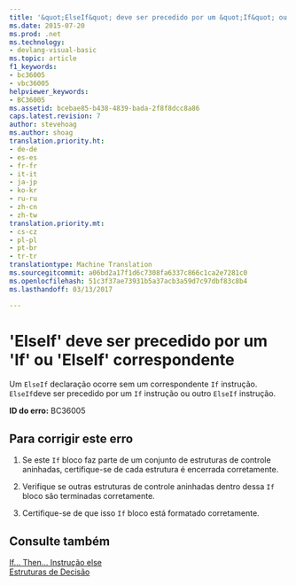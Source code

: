 ```yaml
---
title: '&quot;ElseIf&quot; deve ser precedido por um &quot;If&quot; ou &quot;ElseIf&quot; correspondente | Documentos do Microsoft'
ms.date: 2015-07-20
ms.prod: .net
ms.technology:
- devlang-visual-basic
ms.topic: article
f1_keywords:
- bc36005
- vbc36005
helpviewer_keywords:
- BC36005
ms.assetid: bcebae85-b438-4839-bada-2f8f8dcc8a86
caps.latest.revision: 7
author: stevehoag
ms.author: shoag
translation.priority.ht:
- de-de
- es-es
- fr-fr
- it-it
- ja-jp
- ko-kr
- ru-ru
- zh-cn
- zh-tw
translation.priority.mt:
- cs-cz
- pl-pl
- pt-br
- tr-tr
translationtype: Machine Translation
ms.sourcegitcommit: a06bd2a17f1d6c7308fa6337c866c1ca2e7281c0
ms.openlocfilehash: 51c3f37ae73931b5a37acb3a59d7c97dbf83c8b4
ms.lasthandoff: 03/13/2017

---
```

# <a name="39elseif39-must-be-preceded-by-a-matching-39if39-or-39elseif39"></a>'ElseIf' deve ser precedido por um 'If' ou 'ElseIf' correspondente
Um `ElseIf` declaração ocorre sem um correspondente `If` instrução. `ElseIf`deve ser precedido por um `If` instrução ou outro `ElseIf` instrução.  
  
 **ID do erro:** BC36005  
  
## <a name="to-correct-this-error"></a>Para corrigir este erro  
  
1.  Se este `If` bloco faz parte de um conjunto de estruturas de controle aninhadas, certifique-se de cada estrutura é encerrada corretamente.  
  
2.  Verifique se outras estruturas de controle aninhadas dentro dessa `If` bloco são terminadas corretamente.  
  
3.  Certifique-se de que isso `If` bloco está formatado corretamente.  
  
## <a name="see-also"></a>Consulte também  
 [If... Then... Instrução else](../../visual-basic/language-reference/statements/if-then-else-statement.md)   
 [Estruturas de Decisão](../../visual-basic/programming-guide/language-features/control-flow/decision-structures.md)
